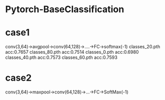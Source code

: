 # Pytorch-BaseClassification

# case1
conv(3,64)->avgpool->conv(64,128)->....->FC->softmax(-1)
classes_20.pth acc:0.7657
classes_80.pth acc:0.7514
classes_0.pth acc:0.6980
classes_40.pth acc:0.7573
classes_60.pth acc:0.7593

# case2
conv(3,64)->maxpool->conv(64,128)->...->FC->SoftMax(-1)
